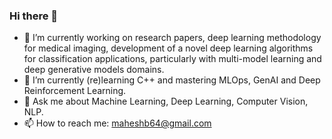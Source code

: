 ### Hi there 👋

- 🔭 I’m currently working on research papers, deep learning methodology for medical imaging, development of a novel deep learning algorithms for classification applications, particularly with multi-model learning and deep generative models domains.
- 🌱 I’m currently (re)learning C++ and mastering MLOps, GenAI and Deep Reinforcement Learning.
- 💬 Ask me about Machine Learning, Deep Learning, Computer Vision, NLP.
- 📫 How to reach me: maheshb64@gmail.com

<!--
**Mahesh-Bhume-ML/Mahesh-Bhume-ML** is a ✨ _special_ ✨ repository because its `README.md` (this file) appears on your GitHub profile.

Here are some ideas to get you started:

- 🔭 I’m currently working on research papers on deep learning methodology for cardiovascular imaging, development of a novel deep learning algorithms (deep generative models).
- 🌱 I’m currently (re)learning C++ and mastering MLOps, GenAI and Deep Reinforcement Learning.
- 💬 Ask me about Machine Learning, Deep Learning, Computer Vision, NLP
- 📫 How to reach me: maheshb64@gmail.com
-->
